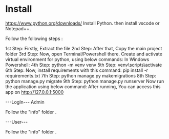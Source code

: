 # Install

https://www.python.org/downloads/
Install Python.
then install vscode or Notepad++.
 
Follow the following steps :

1st Step: Firstly, Extract the file
2nd Step: After that, Copy the main project folder
3rd Step: Now, open Terminal/Powershell there. Create and activate virtual environment for python, using below commands:
In Windows Powershell:
4th Step: python -m venv venv
5th Step: venv\scripts\activate
6th Step: Now, install requirements with this command:
          pip install -r requirements.txt
7th Step: python manage.py makemigrations
8th Step: python manage.py migrate
9th Step: python manage.py runserver
Now run the application using below command:
After running, You can access this app on http://127.0.0.1:5000



---LogIn---
Admin

Follow the "info" folder .


---User---

Follow the "info" folder .